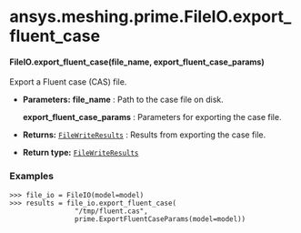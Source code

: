 # ansys.meshing.prime.FileIO.export_fluent_case



#### FileIO.export_fluent_case(file_name, export_fluent_case_params)

Export a Fluent case (CAS) file.

* **Parameters:**
  **file_name**
  : Path to the case file on disk.

  **export_fluent_case_params**
  : Parameters for exporting the case file.
* **Returns:**
  [`FileWriteResults`](ansys.meshing.prime.FileWriteResults.md#ansys.meshing.prime.FileWriteResults)
  : Results from exporting the case file.
* **Return type:**
  [`FileWriteResults`](ansys.meshing.prime.FileWriteResults.md#ansys.meshing.prime.FileWriteResults)

### Examples

```pycon
>>> file_io = FileIO(model=model)
>>> results = file_io.export_fluent_case(
                "/tmp/fluent.cas",
                prime.ExportFluentCaseParams(model=model))
```

<!-- !! processed by numpydoc !! -->
